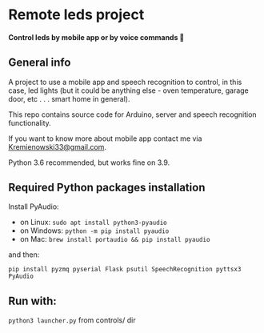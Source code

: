 # Remote leds project
#### Control leds by mobile app or by voice commands :rotating_light:

## General info
A project to use a mobile app and speech recognition to control, in this case, led lights (but it could be anything else - oven temperature, garage door, etc . . .  smart home in general).

This repo contains source code for Arduino, server and speech recognition functionality.

If you want to know more about mobile app contact me via Kremienowski33@gmail.com.

Python 3.6 recommended, but works fine on 3.9.

## Required Python packages installation

Install PyAudio:

- on Linux: ``` sudo apt install python3-pyaudio ```
- on Windows: ``` python -m pip install pyaudio ```
- on Mac: ``` brew install portaudio && pip install pyaudio ```

and then:

``` pip install pyzmq pyserial Flask psutil SpeechRecognition pyttsx3 PyAudio ```

## Run with:

``` python3 launcher.py ``` 
from controls/ dir
